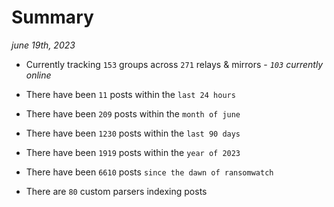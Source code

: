 
# Summary
_june 19th, 2023_

- Currently tracking `153` groups across `271` relays & mirrors - _`103` currently online_

- There have been `11` posts within the `last 24 hours`

- There have been `209` posts within the `month of june`

- There have been `1230` posts within the `last 90 days`

- There have been `1919` posts within the `year of 2023`

- There have been `6610` posts `since the dawn of ransomwatch`

- There are `80` custom parsers indexing posts
